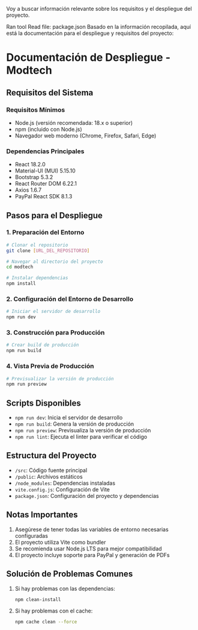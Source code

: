 
Voy a buscar información relevante sobre los requisitos y el despliegue del proyecto.

Ran tool
Read file: package.json
Basado en la información recopilada, aquí está la documentación para el despliegue y requisitos del proyecto:

# Documentación de Despliegue - Modtech

## Requisitos del Sistema

### Requisitos Mínimos
- Node.js (versión recomendada: 18.x o superior)
- npm (incluido con Node.js)
- Navegador web moderno (Chrome, Firefox, Safari, Edge)

### Dependencias Principales
- React 18.2.0
- Material-UI (MUI) 5.15.10
- Bootstrap 5.3.2
- React Router DOM 6.22.1
- Axios 1.6.7
- PayPal React SDK 8.1.3

## Pasos para el Despliegue

### 1. Preparación del Entorno
```bash
# Clonar el repositorio
git clone [URL_DEL_REPOSITORIO]

# Navegar al directorio del proyecto
cd modtech

# Instalar dependencias
npm install
```

### 2. Configuración del Entorno de Desarrollo
```bash
# Iniciar el servidor de desarrollo
npm run dev
```

### 3. Construcción para Producción
```bash
# Crear build de producción
npm run build
```

### 4. Vista Previa de Producción
```bash
# Previsualizar la versión de producción
npm run preview
```

## Scripts Disponibles
- `npm run dev`: Inicia el servidor de desarrollo
- `npm run build`: Genera la versión de producción
- `npm run preview`: Previsualiza la versión de producción
- `npm run lint`: Ejecuta el linter para verificar el código

## Estructura del Proyecto
- `/src`: Código fuente principal
- `/public`: Archivos estáticos
- `/node_modules`: Dependencias instaladas
- `vite.config.js`: Configuración de Vite
- `package.json`: Configuración del proyecto y dependencias

## Notas Importantes
1. Asegúrese de tener todas las variables de entorno necesarias configuradas
2. El proyecto utiliza Vite como bundler
3. Se recomienda usar Node.js LTS para mejor compatibilidad
4. El proyecto incluye soporte para PayPal y generación de PDFs

## Solución de Problemas Comunes
1. Si hay problemas con las dependencias:
   ```bash
   npm clean-install
   ```
2. Si hay problemas con el cache:
   ```bash
   npm cache clean --force
   ```
